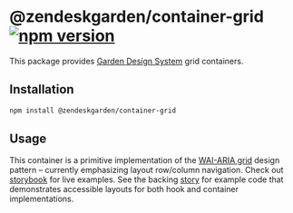 # @zendeskgarden/container-grid [![npm version][npm version badge]][npm version link]

[npm version badge]: https://flat.badgen.net/npm/v/@zendeskgarden/container-grid
[npm version link]: https://www.npmjs.com/package/@zendeskgarden/container-grid

This package provides [Garden Design System](https://zendeskgarden.github.io/)
grid containers.

## Installation

```sh
npm install @zendeskgarden/container-grid
```

## Usage

This container is a primitive implementation of the [WAI-ARIA
grid](https://www.w3.org/TR/wai-aria-practices-1.1/#grid) design pattern
– currently emphasizing layout row/column navigation. Check out
[storybook](https://zendeskgarden.github.io/react-containers) for live examples.
See the backing
[story](https://github.com/zendeskgarden/react-containers/blob/main/packages/grid/demo/stories/GridStory.tsx)
for example code that demonstrates accessible layouts for both hook and
container implementations.
